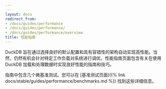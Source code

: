 ```yaml
---
---
layout: docu
redirect_from:
- /docs/guides/performance
- /docs/guides/performance/
- /docs/guides/performance/overview
title: 性能指南
---
```


DuckDB 旨在通过选择良好的默认配置和具有容错性的架构自动实现高性能。当然，仍然有机会针对特定工作负载对系统进行调优。性能指南页面包含有关在使用 DuckDB 加载和处理数据时实现良好性能的指南和技巧。

指南中包含几个微基准测试。您可以在 [基准测试页面]({% link docs/stable/guides/performance/benchmarks.md %}) 找到这些详细信息。
